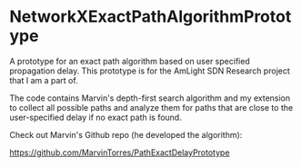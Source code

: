# NetworkXExactPathAlgorithmPrototype
A prototype for an exact path algorithm based on user specified propagation delay. This prototype is for the AmLight SDN Research project that I am a part of.

The code contains Marvin's depth-first search algorithm and my extension to collect all possible paths and analyze them for paths that are close to the user-specified delay if no exact path is found.


Check out Marvin's Github repo (he developed the algorithm):

https://github.com/MarvinTorres/PathExactDelayPrototype
